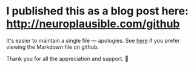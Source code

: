 # I published this as a blog post here: http://neuroplausible.com/github

It's easier to maintain a single file — apologies. See [here](https://github.com/oliviaguest/neuroplausible/blob/master/_posts/2017-11-5-github.md) if you prefer viewing the Markdown file on github.

Thank you for all the appreciation and support. 💖 
